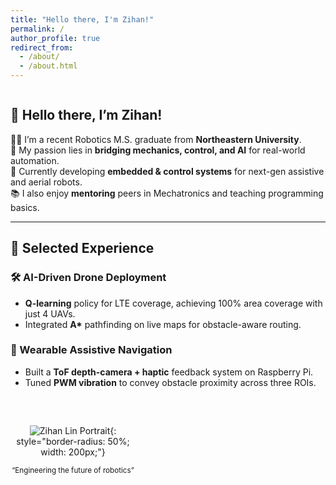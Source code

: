 ```yaml
---
title: "Hello there, I'm Zihan!"
permalink: /
author_profile: true
redirect_from:
  - /about/
  - /about.html
---
```


<div style="display: flex; align-items: start; gap: 2rem; flex-wrap: wrap;">

  <!-- 左侧文字介绍 -->
  <div style="flex: 1 1 300px; min-width: 280px;">

  ## 👋 Hello there, I’m **Zihan**!

  👨‍🎓 I’m a recent Robotics M.S. graduate from **Northeastern University**.  
  🔧 My passion lies in **bridging mechanics, control, and AI** for real-world automation.  
  🤖 Currently developing **embedded & control systems** for next-gen assistive and aerial robots.  
  📚 I also enjoy **mentoring** peers in Mechatronics and teaching programming basics.

  ---

  ## 🚀 Selected Experience

  ### 🛠️ AI-Driven Drone Deployment  
  - **Q-learning** policy for LTE coverage, achieving 100% area coverage with just 4 UAVs.  
  - Integrated **A\*** pathfinding on live maps for obstacle-aware routing.

  ### 🤖 Wearable Assistive Navigation  
  - Built a **ToF depth-camera + haptic** feedback system on Raspberry Pi.  
  - Tuned **PWM vibration** to convey obstacle proximity across three ROIs.

  </div>

  <!-- 右侧头像或插图 -->
  <div style="flex: 0 0 200px; text-align: center;">

  ![Zihan Lin Portrait](/assets/images/portrait.jpg){: style="border-radius: 50%; width: 200px;"}  

  <small style="display:block; margin-top:0.5rem;">
  “Engineering the future of robotics”  
  </small>
  </div>

</div>
